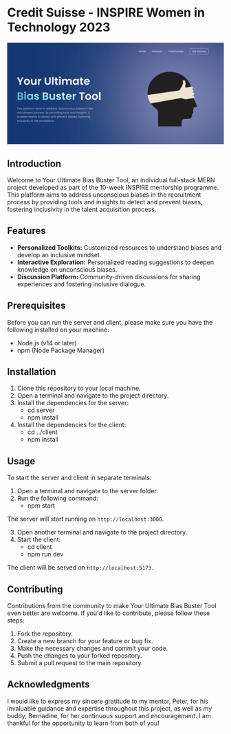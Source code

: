 # Credit Suisse - INSPIRE Women in Technology 2023

![Sneak Peek](./client/src/assets/demo.png)

## Introduction

Welcome to Your Ultimate Bias Buster Tool, an individual full-stack MERN project developed as part of the 10-week INSPIRE mentorship programme. This platform aims to address unconscious biases in the recruitment process by providing tools and insights to detect and prevent biases, fostering inclusivity in the talent acquisition process.

## Features

- **Personalized Toolkits:** Customized resources to understand biases and develop an inclusive mindset.
- **Interactive Exploration:** Personalized reading suggestions to deepen knowledge on unconscious biases.
- **Discussion Platform:** Community-driven discussions for sharing experiences and fostering inclusive dialogue.

## Prerequisites

Before you can run the server and client, please make sure you have the following installed on your machine:

- Node.js (v14 or later)
- npm (Node Package Manager)

## Installation

1. Clone this repository to your local machine.
2. Open a terminal and navigate to the project directory.
3. Install the dependencies for the server:
    - cd server
    - npm install
4. Install the dependencies for the client:
    - cd ../client
    - npm install


## Usage

To start the server and client in separate terminals:

1. Open a terminal and navigate to the server folder.
2. Run the following command:
    - npm start

The server will start running on `http://localhost:3000`.

3. Open another terminal and navigate to the project directory.
4. Start the client:
    - cd client
    - npm run dev

The client will be served on `http://localhost:5173`.

## Contributing

Contributions from the community to make Your Ultimate Bias Buster Tool even better are welcome. If you'd like to contribute, please follow these steps:

1. Fork the repository.
2. Create a new branch for your feature or bug fix.
3. Make the necessary changes and commit your code.
4. Push the changes to your forked repository.
5. Submit a pull request to the main repository.

## Acknowledgments

I would like to express my sincere gratitude to my mentor, Peter, for his invaluable guidance and expertise throughout this project, as well as my buddy, Bernadine, for her continuous support and encouragement. I am thankful for the opportunity to learn from both of you!

